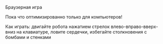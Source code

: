 Браузерная игра

Пока что оптимизированно только для компьютеров!

Как играть: двигайте робота нажатием стрелок влево-вправо-вверх-вниз на клавиатуре, ловите сердечки, избегайте столкновения с бомбами и стенками
